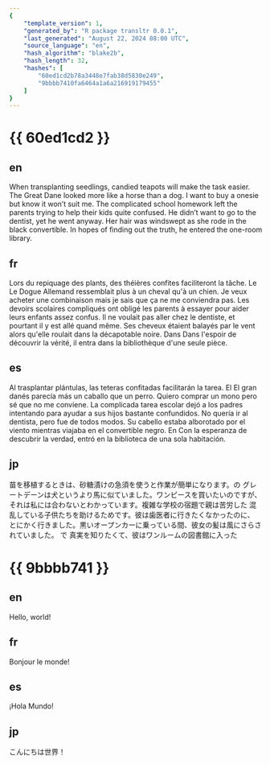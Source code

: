 ```yaml
---
{
    "template_version": 1,
    "generated_by": "R package transltr 0.0.1",
    "last_generated": "August 22, 2024 08:00 UTC",
    "source_language": "en",
    "hash_algorithm": "blake2b",
    "hash_length": 32,
    "hashes": [
        "60ed1cd2b78a3448e7fab38d5830e249",
        "9bbbb7410fa6464a1a6a216919179455"
    ]
}
---
```


# {{ 60ed1cd2 }}

## en

When transplanting seedlings, candied teapots will make the task easier. The
Great Dane looked more like a horse than a dog. I want to buy a onesie but
know it won’t suit me. The complicated school homework left the parents trying
to help their kids quite confused. He didn’t want to go to the dentist, yet he
went anyway. Her hair was windswept as she rode in the black convertible. In
hopes of finding out the truth, he entered the one-room library.

## fr

Lors du repiquage des plants, des théières confites faciliteront la tâche. Le
Le Dogue Allemand ressemblait plus à un cheval qu'à un chien. Je veux acheter
une combinaison mais je sais que ça ne me conviendra pas. Les devoirs scolaires
compliqués ont obligé les parents à essayer pour aider leurs enfants assez
confus. Il ne voulait pas aller chez le dentiste, et pourtant il y est allé
quand même. Ses cheveux étaient balayés par le vent alors qu'elle roulait dans
la décapotable noire. Dans Dans l'espoir de découvrir la vérité, il entra dans
la bibliothèque d'une seule pièce.

## es

Al trasplantar plántulas, las teteras confitadas facilitarán la tarea. El
El gran danés parecía más un caballo que un perro. Quiero comprar un mono pero
sé que no me conviene. La complicada tarea escolar dejó a los padres intentando
para ayudar a sus hijos bastante confundidos. No quería ir al dentista, pero
fue de todos modos. Su cabello estaba alborotado por el viento mientras viajaba
en el convertible negro. En Con la esperanza de descubrir la verdad, entró en
la biblioteca de una sola habitación.

## jp

苗を移植するときは、砂糖漬けの急須を使うと作業が簡単になります。の
グレートデーンは犬というより馬に似ていました。ワンピースを買いたいのですが、
それは私には合わないとわかっています。複雑な学校の宿題で親は苦労した
混乱している子供たちを助けるためです。彼は歯医者に行きたくなかったのに、
とにかく行きました。黒いオープンカーに乗っている間、彼女の髪は風にさらされていました。
で 真実を知りたくて、彼はワンルームの図書館に入った

# {{ 9bbbb741 }}

## en

Hello, world!

## fr

Bonjour le monde!

## es

¡Hola Mundo!

## jp

こんにちは世界！
